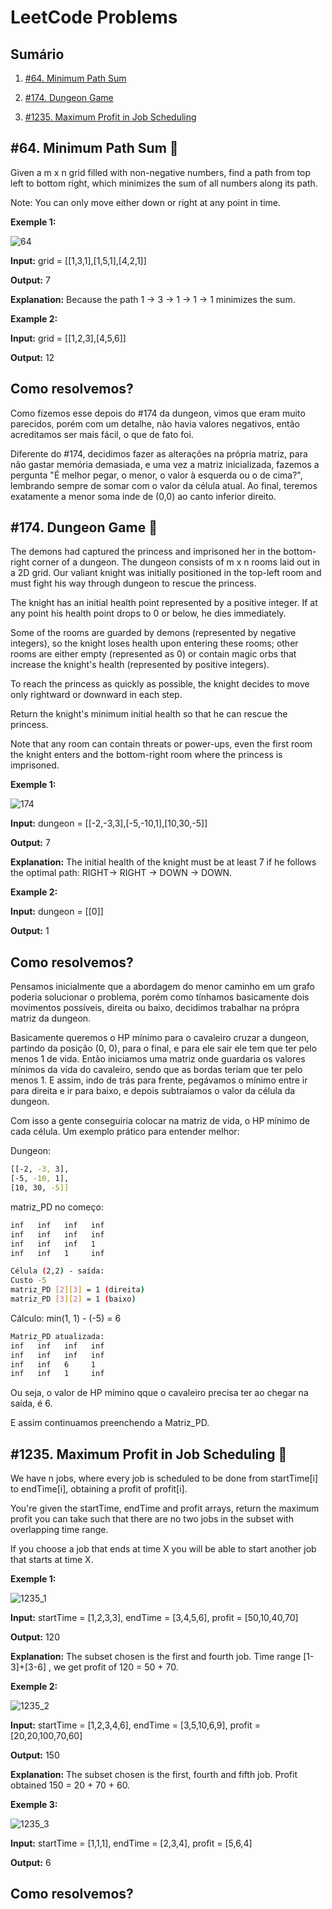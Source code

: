 # LeetCode Problems

## Sumário
1. [#64. Minimum Path Sum](#64-minimum-path-sum-)

2. [#174. Dungeon Game](#174-dungeon-game-)

3. [#1235. Maximum Profit in Job Scheduling](#1235-maximum-profit-in-job-scheduling-)

## #64. Minimum Path Sum 🔶

Given a m x n grid filled with non-negative numbers, find a path from top left to bottom right, which minimizes the sum of all numbers along its path.

Note: You can only move either down or right at any point in time.

**Exemple 1:**

![64](img/ex1_64.png)

**Input:** grid = [[1,3,1],[1,5,1],[4,2,1]]

**Output:** 7

**Explanation:** Because the path 1 → 3 → 1 → 1 → 1 minimizes the sum.

**Example 2:**

**Input:**  grid = [[1,2,3],[4,5,6]]

**Output:** 12

## Como resolvemos?

Como fizemos esse depois do #174 da dungeon, vimos que eram muito parecidos, porém com um detalhe, não havia valores negativos, então acreditamos ser mais fácil, o que de fato foi.

Diferente do #174, decidimos fazer as alterações na própria matriz, para não gastar memória demasiada, e uma vez a matriz inicializada, fazemos a pergunta "É melhor pegar, o menor, o valor à esquerda ou o de cima?", lembrando sempre de somar com o valor da célula atual. Ao final, teremos exatamente a menor soma inde de (0,0) ao canto inferior direito.

## #174. Dungeon Game 🔴

The demons had captured the princess and imprisoned her in the bottom-right corner of a dungeon. The dungeon consists of m x n rooms laid out in a 2D grid. Our valiant knight was initially positioned in the top-left room and must fight his way through dungeon to rescue the princess.

The knight has an initial health point represented by a positive integer. If at any point his health point drops to 0 or below, he dies immediately.

Some of the rooms are guarded by demons (represented by negative integers), so the knight loses health upon entering these rooms; other rooms are either empty (represented as 0) or contain magic orbs that increase the knight's health (represented by positive integers).

To reach the princess as quickly as possible, the knight decides to move only rightward or downward in each step.

Return the knight's minimum initial health so that he can rescue the princess.

Note that any room can contain threats or power-ups, even the first room the knight enters and the bottom-right room where the princess is imprisoned.

**Exemple 1:**

![174](img/ex1_174.jpg)

**Input:** dungeon = [[-2,-3,3],[-5,-10,1],[10,30,-5]]

**Output:** 7

**Explanation:** The initial health of the knight must be at least 7 if he follows the optimal path: RIGHT-> RIGHT -> DOWN -> DOWN.

**Example 2:**

**Input:** dungeon = [[0]]

**Output:** 1

## Como resolvemos?

Pensamos inicialmente que a abordagem do menor caminho em um grafo poderia solucionar o problema, porém como tínhamos basicamente dois movimentos possíveis, direita ou baixo, decidimos trabalhar na própra matriz da dungeon.

Basicamente queremos o HP mínimo para o cavaleiro cruzar a dungeon, partindo da posição (0, 0), para o final, e para ele sair ele tem que ter pelo menos 1 de vida. Então iniciamos uma matriz onde guardaria os valores mínimos da vida do cavaleiro, sendo que as bordas teriam que ter pelo menos 1. E assim, indo de trás para frente, pegávamos o mínimo entre ir para direita e ir para baixo, e depois subtraíamos o valor da célula da dungeon.

Com isso a gente conseguiria colocar na matriz de vida, o HP mínimo de cada célula. Um exemplo prático para entender melhor:

Dungeon:
```bash
[[-2, -3, 3], 
[-5, -10, 1], 
[10, 30, -5]]
```
matriz_PD no começo:
```bash
inf   inf   inf   inf
inf   inf   inf   inf
inf   inf   inf   1
inf   inf   1     inf
```
```bash
Célula (2,2) - saída:
Custo -5
matriz_PD [2][3] = 1 (direita)
matriz_PD [3][2] = 1 (baixo)
```
Cálculo:
min(1, 1) - (-5) = 6
```bash
Matriz_PD atualizada:
inf   inf   inf   inf
inf   inf   inf   inf
inf   inf   6     1
inf   inf   1     inf
```
Ou seja, o valor de HP mímino qque o cavaleiro precisa ter ao chegar na saída, é 6.

E assim continuamos preenchendo a Matriz_PD.

## #1235. Maximum Profit in Job Scheduling 🔴

We have n jobs, where every job is scheduled to be done from startTime[i] to endTime[i], obtaining a profit of profit[i].

You're given the startTime, endTime and profit arrays, return the maximum profit you can take such that there are no two jobs in the subset with overlapping time range.

If you choose a job that ends at time X you will be able to start another job that starts at time X.

**Exemple 1:**

![1235_1](img/ex1_1235.png)

**Input:** startTime = [1,2,3,3], endTime = [3,4,5,6], profit = [50,10,40,70]

**Output:** 120

**Explanation:** The subset chosen is the first and fourth job. 
Time range [1-3]+[3-6] , we get profit of 120 = 50 + 70.

**Exemple 2:**

![1235_2](img/ex2_1235.png)

**Input:** startTime = [1,2,3,4,6], endTime = [3,5,10,6,9], profit = [20,20,100,70,60]

**Output:** 150

**Explanation:** The subset chosen is the first, fourth and fifth job. 
Profit obtained 150 = 20 + 70 + 60.

**Exemple 3:**

![1235_3](img/ex3_1235.png)

**Input:** startTime = [1,1,1], endTime = [2,3,4], profit = [5,6,4]

**Output:** 6

## Como resolvemos?
